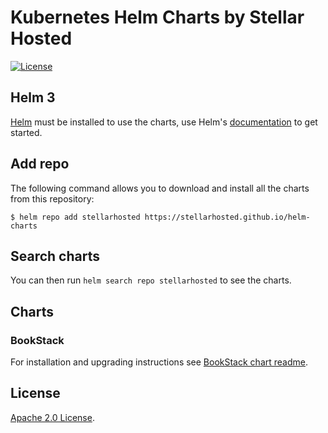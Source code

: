 # Kubernetes Helm Charts by Stellar Hosted

[![License](https://img.shields.io/badge/License-Apache%202.0-blue.svg)](https://opensource.org/licenses/Apache-2.0)

## Helm 3

[Helm](https://helm.sh) must be installed to use the charts, use Helm's [documentation](https://helm.sh/docs/) to get started.

## Add repo
The following command allows you to download and install all the charts from this repository:

```console
$ helm repo add stellarhosted https://stellarhosted.github.io/helm-charts
```

## Search charts

You can then run `helm search repo stellarhosted` to see the charts.

## Charts

### BookStack

For installation and upgrading instructions see [BookStack chart readme](https://github.com/stellarhosted/helm-charts/blob/main/charts/bookstack/README.md).

## License

[Apache 2.0 License](./LICENSE).